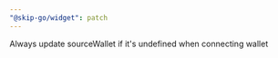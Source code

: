 ```yaml
---
"@skip-go/widget": patch
---
```


Always update sourceWallet if it's undefined when connecting wallet
